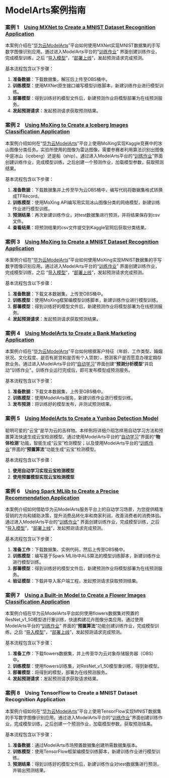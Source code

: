# ModelArts案例指南

###  **案例 1**  &#160; &#160;[Using MXNet to Create a MNIST Dataset Recognition Application](https://github.com/huawei-clouds/modelarts-example/tree/master/Using%20MXNet%20to%20Create%20a%20MNIST%20Dataset%20Recognition%20Application)

本案例介绍在“[华为云ModelArts](https://console.huaweicloud.com/modelarts/?region=cn-north-1#/manage/dashboard)”平台如何使用MXNet实现MNIST数据集的手写数字图像识别应用。通过进入ModelArts平台的“[训练作业](https://console.huaweicloud.com/modelarts/?region=cn-north-1#/manage/trainingjobs/)” 界面创建训练作业，完成模型训练，之后 “[导入模型](https://console.huaweicloud.com/modelarts/?region=cn-north-1#/manage/models)”，“[部署上线](https://console.huaweicloud.com/modelarts/?region=cn-north-1#/manage/webservice/real-time)”，发起预测请求完成预测。

基本流程包含以下步骤：

1. **准备数据**：下载数据集，解压后上传至OBS桶中。
2. **训练模型**：使用MXNet原生接口编写模型训练脚本，新建训练作业进行模型训练。
3. **部署模型**：得到训练好的模型文件后，新建预测作业将模型部署为在线预测服务。
4. **发起预测请求**：发起预测请求获取预测结果。

###  **案例 2**  &#160; &#160;[Using MoXing to Create a Iceberg Images Classification Application](https://github.com/huawei-clouds/modelarts-example/tree/master/Using%20MoXing%20to%20Create%20a%20Iceberg%20Images%20Classification%20Application)

本案例介绍如何在“[华为云ModelArts](https://console.huaweicloud.com/modelarts/?region=cn-north-1#/manage/dashboard)”平台上使用MoXing实现Kaggle竞赛中的冰山图像分类任务。实验所使用的图像为雷达图像，需要参赛者利用算法识别出图像中是冰山（iceberg）还是船（ship）。通过进入ModelArts平台的“[训练作业](https://console.huaweicloud.com/modelarts/?region=cn-north-1#/manage/trainingjobs/)”界面创建训练作业，完成模型训练，之后创建一个预测作业，加载模型参数，获取预测结果。

基本流程包含以下步骤：

1. **准备数据**：下载数据集并上传至华为云OBS桶中，编写代码将数据集格式转换成TFRecord。
2. **训练模型**：使用MoXing API编写用实现冰山图像分类的网络模型，新建训练作业进行模型训练。
3. **预测结果**：再次新建训练作业，对test数据集进行预测，并将结果保存到csv文件。
4. **查看结果**：将预测结果的csv文件提交到Kaggle官网后获取分类结果。


###  **案例 3**  &#160; &#160;[Using MoXing to Create a MNIST Dataset Recognition Application](https://github.com/huawei-clouds/modelarts-example/tree/master/Using%20MoXing%20to%20Create%20a%20MNIST%20Dataset%20Recognition%20Application)

本案例介绍在“[华为云ModelArts](https://console.huaweicloud.com/modelarts/?region=cn-north-1#/manage/dashboard)”平台如何使用MoXing实现MNIST数据集的手写数字图像识别应用。通过进入ModelArts平台的“[训练作业](https://console.huaweicloud.com/modelarts/?region=cn-north-1#/manage/trainingjobs/)” 界面创建训练作业，完成模型训练，之后 “[导入模型](https://console.huaweicloud.com/modelarts/?region=cn-north-1#/manage/models)”，“[部署上线](https://console.huaweicloud.com/modelarts/?region=cn-north-1#/manage/webservice/real-time)”，发起预测请求完成预测。

基本流程包含以下步骤：

1. **准备数据**：下载文本数据集，上传至OBS桶中。
2. **训练模型**：使用MoXing框架编模型训练脚本，新建训练作业进行模型训练。
3. **部署模型**：得到训练好的模型文件后，新建预测作业将模型部署为在线预测服务。
4. **发起预测请求**：发起预测请求获取预测结果。

###  **案例 4**  &#160; &#160;[Using ModelArts to Create a Bank Marketing Application](https://github.com/huawei-clouds/modelarts-example/tree/master/Using%20ModelArts%20to%20Create%20a%20Bank%20Marketing%20Application)

本案例介绍在“[华为云ModelArts](https://console.huaweicloud.com/modelarts/?region=cn-north-1#/manage/dashboard)”平台如何根据客户特征（年龄、工作类型、婚姻状况、文化程度、是否有房贷和是否有个人贷款），预测客户是否愿意办理定期存款业务。通过进入ModelArts平台的“[自动学习](https://console.huaweicloud.com/modelarts/?region=cn-north-1#/manage/autoML)”界面创建“**预测分析模型**”并启动"训练作业"。训练作业运行完成后，即可发布模型成预测服务。

基本流程包含以下步骤：

1. **准备数据**：下载文本数据集，上传至OBS桶中。
2. **训练模型**：使用ModelArts服务，新建训练作业进行模型训练。
3. **发布预测**：将训练好的模型发布，并测试预测结果。

###  **案例 5**  &#160; &#160;[Using ModelArts to Create a Yunbao Detection Model](https://github.com/huawei-clouds/modelarts-example/tree/master/Using%20ModelArts%20to%20Create%20a%20Yunbao%20Detection%20Model)

聪明可爱的“云宝”是华为云的吉祥物。本样例将详细介绍怎样用自动学习方法和预置算法快速生成云宝检测模型。通过使用ModelArts平台的“[自动学习](https://console.huaweicloud.com/modelarts/?region=cn-north-1#/manage/autoML)”界面的“**物体检测**”功能，智能生成“云宝”检测模型；以及使用ModelArts平台的“[训练作业](https://console.huaweicloud.com/modelarts/?region=cn-north-1#/manage/trainingjobs/)”界面的“**预置算法**”功能生成“云宝”检测模型。

基本流程包含以下步骤：

1. **使用自动学习实现云宝检测模型**
2. **使用预置模型实现云宝检测模型**

###  **案例 6**  &#160; &#160;[Using Spark MLlib to Create a Precise Recommendation Application](https://github.com/huawei-clouds/modelarts-example/tree/master/Using%20Spark%20MLlib%20to%20Create%20a%20Precise%20Recommendation%20Application)

本案例介绍如何借助华为云ModelArts服务平台上的自动学习场景，为您提供精准营销的方向和辅助决策，提升消费品转化率和商家利润，改善消费者的消费体验。通过进入ModelArts平台的“[训练作业](https://console.huaweicloud.com/modelarts/?region=cn-north-1#/manage/trainingjobs/)” 界面创建训练作业，完成模型训练，之后 “[导入模型](https://console.huaweicloud.com/modelarts/?region=cn-north-1#/manage/models)”，“[部署上线](https://console.huaweicloud.com/modelarts/?region=cn-north-1#/manage/webservice/real-time)”，发起预测请求完成预测。


基本流程包含以下步骤：

1. **准备工作**：下载数据集、实例代码，然后上传至OBS桶中。
2. **训练模型**：编写基于Spark MLlib中ALS算法的模型训练脚本，新建训练作业进行模型训练。
3. **部署模型**：得到训练好的模型文件后，新建预测作业将模型部署为在线预测服务。
4. **验证模型**：下载并导入客户端工程，发起预测请求获取预测结果。

###  **案例 7**  &#160; &#160;[Using a Built-in Model to Create a Flower Images Classification Application](https://github.com/huawei-clouds/modelarts-example/tree/master/Using%20a%20Built-in%20Model%20to%20Create%20a%20Flower%20Images%20Classification%20Application)

本案例介绍在华为云ModelArts平台如何使用flowers数据集对预置的ResNet\_v1\_50模型进行重训练，快速构建花卉图像分类应用。通过使用ModelArts平台的“[训练作业](https://console.huaweicloud.com/modelarts/?region=cn-north-1#/manage/trainingjobs/)” 界面的“**预置算法**”功能创建训练作业，完成模型训练，之后 “[导入模型](https://console.huaweicloud.com/modelarts/?region=cn-north-1#/manage/models)”，“[部署上线](https://console.huaweicloud.com/modelarts/?region=cn-north-1#/manage/webservice/real-time)”，发起预测请求完成预测。


基本流程包含以下步骤：

1. **准备工作**：下载flowers数据集，并上传至华为云对象存储服务器（OBS）中。
2. **训练模型**：使用flowers训练集，对ResNet_v1_50模型重训练，得到新模型。
3. **部署模型**：将得到的模型，部署为在线预测服务。
4. **发起预测请求**：发起预测请求获取请求结果。


###  **案例 8**  &#160; &#160;Using TensorFlow to Create a MNIST Dataset Recognition Application

本案例介绍如何在“[华为云ModelArts](https://console.huaweicloud.com/modelarts/?region=cn-north-1#/manage/dashboard)”平台上使用TensorFlow实现MNIST数据集的手写数字图像识别应用。通过进入ModelArts平台的“[训练作业](https://console.huaweicloud.com/modelarts/?region=cn-north-1#/manage/trainingjobs/)”界面创建训练作业，完成模型训练，之后创建一个预测作业，加载模型参数，获取预测结果。

基本流程包含以下步骤：

1. **准备数据**：通过ModelArts市场预置数据集创建所需数据集版本。
2. **训练模型**：使用TensorFlow框架编模型训练脚本，新建训练作业进行模型训练。
3. **预测结果**：得到训练好的模型文件后，新建训练作业对test数据集进行预测，并输出预测结果。

